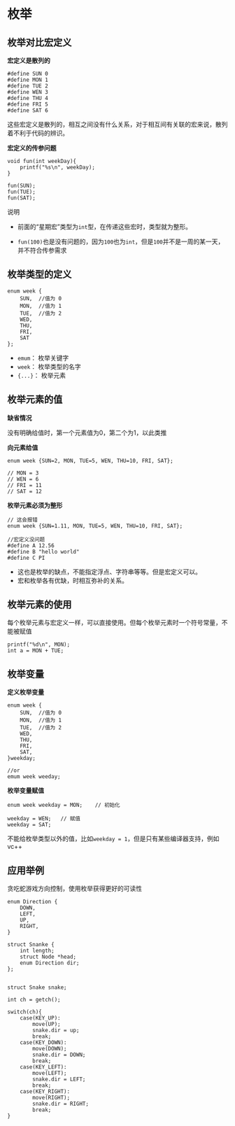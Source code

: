 # 枚举

## 枚举对比宏定义

**宏定义是散列的**

```
#define SUN 0
#define MON 1
#define TUE 2
#define WEN 3
#define THU 4
#define FRI 5
#define SAT 6
```
这些宏定义是散列的，相互之间没有什么关系，对于相互间有关联的宏来说，散列着不利于代码的辨识。

**宏定义的传参问题**

```
void fun(int weekDay){
    printf("%s\n", weekDay);
}

fun(SUN);
fun(TUE);
fun(SAT);
```

说明

- 前面的“星期宏”类型为`int`型，在传递这些宏时，类型就为整形。

- `fun(100)`也是没有问题的，因为`100`也为`int`，但是`100`并不是一周的某一天，并不符合传参需求

## 枚举类型的定义

```
enum week {
    SUN,  //值为 0
    MON,  //值为 1
    TUE,  //值为 2
    WED,
    THU,
    FRI,
    SAT
};
```

- `emum`：	枚举关键字
- `week`：	枚举类型的名字
- `{...}`：	枚举元素

## 枚举元素的值

**缺省情况**

没有明确给值时，第一个元素值为0，第二个为1，以此类推

**向元素给值**

```
enum week {SUN=2, MON, TUE=5, WEN, THU=10, FRI, SAT};

// MON = 3
// WEN = 6
// FRI = 11
// SAT = 12
```

**枚举元素必须为整形**

```
// 这会报错
enum week {SUN=1.11, MON, TUE=5, WEN, THU=10, FRI, SAT};

//宏定义没问题
#define A 12.56
#define B "hello world"
#define C PI
```

- 这也是枚举的缺点，不能指定浮点、字符串等等。但是宏定义可以。
- 宏和枚举各有优缺，时相互弥补的关系。

## 枚举元素的使用

每个枚举元素与宏定义一样，可以直接使用。但每个枚举元素时一个符号常量，不能被赋值

```
printf("%d\n", MON);
int a = MON + TUE;
```


## 枚举变量

**定义枚举变量**

```
enum week {
    SUN,  //值为 0
    MON,  //值为 1
    TUE,  //值为 2
    WED,
    THU,
    FRI,
    SAT,
}weekday;

//or
emum week weeday;
```

**枚举变量赋值**

```
enum week weekday = MON;    // 初始化

weekday = WEN;   // 赋值
weekday = SAT;
```

不能给枚举类型以外的值，比如`weekday = 1`，但是只有某些编译器支持，例如vc++

## 应用举例

贪吃蛇游戏方向控制，使用枚举获得更好的可读性

```
enum Direction {
    DOWN,
    LEFT,
    UP,
    RIGHT,
}

struct Snanke {
    int length;
    struct Node *head;
    enum Direction dir;
};


struct Snake snake;

int ch = getch();

switch(ch){
    case(KEY_UP):
        move(UP);
        snake.dir = up;
        break;
    case(KEY_DOWN):
        move(DOWN);
        snake.dir = DOWN;
        break;
    case(KEY_LEFT):
        move(LEFT);
        snake.dir = LEFT;
        break;
    case(KEY_RIGHT):
        move(RIGHT);
        snake.dir = RIGHT;
        break;
}
```
